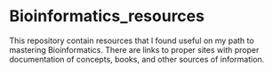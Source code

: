 # Bioinformatics_resources
This repository contain resources that I found useful on my path to mastering Bioinformatics. There are links to proper sites with proper documentation of concepts, books, and other sources of information.
